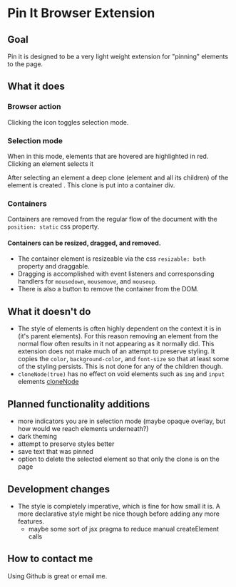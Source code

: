 # Pin It Browser Extension

## Goal

Pin it is designed to be a very light weight extension for "pinning" elements to the page.
## What it does

### Browser action

Clicking the icon toggles selection mode.

### Selection mode

When in this mode, elements that are hovered are highlighted in red. Clicking an element selects it

After selecting an element a deep clone (element and all its children) of the element is created . This clone is put into a container div.

### Containers 

Containers are removed from the regular flow of the document with the `position: static` css property.
#### Containers can be resized, dragged, and removed.

- The container element is resizeable via the css `resizable: both` property and draggable.
- Dragging is accomplished with event listeners and corresponsding handlers for `mousedown`, `mousemove`, and `mouseup`.
- There is also a button to remove the container from the DOM.

## What it doesn't do

- The style of elements is often highly dependent on the context it is in (it's parent elements). For this reason removing an element from the normal flow often results in it not appearing as it normally did. This extension does not make much of an attempt to preserve styling. It copies the `color`, `background-color`, and `font-size` so that at least some of the styling persists. This is not done for any of the children though.
- `cloneNode(true)` has no effect on void elements such as `img` and `input` elements [cloneNode](https://developer.mozilla.org/en-US/docs/Web/API/Node/cloneNode)

## Planned functionality additions
 - more indicators you are in selection mode (maybe opaque overlay, but how would we reach elements underneath?)
 - dark theming
 - attempt to preserve styles better
 - save text that was pinned
 - option to delete the selected element so that only the clone is on the page

## Development changes
 - The style is completely imperative, which is fine for how small it is. A more declarative style might be nice though before adding any more features.
   - maybe some sort of jsx pragma to reduce manual createElement calls

## How to contact me

Using Github is great or email me.
